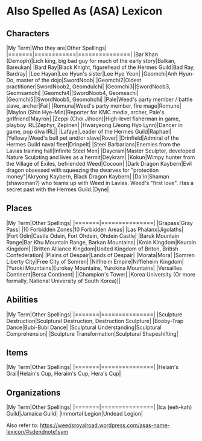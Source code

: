 # Also Spelled As (ASA) Lexicon

## Characters
|My Term|Who they are|Other Spellings|
|=======|============|===============|
|Bar Khan (Demoph)|Lich king, big bad guy for much of the early story|Balkan, Bareukan|
|Bard Ray|Black Knight, figurehead of the Hermes Guild|Bad Ray, Bardray|
|Lee Hayan|Lee Hyun's sister|Lee Hye Yeon|
|Geomchi|Anh Hyun-Do, master of the dojo|SwordNoob|
|Geomchi2|Oldest practitioner|SwordNoob2, Geomdulchi|
|Geomchi3||SwordNoob3, Geomsamchi|
|Geomchi4||SwordNoob4, Geomsachi|
|Geomchi5||SwordNoob5, Geomohchi|
|Pale|Weed's party member / battle slave, archer|Fail|
|Romuna|Weed's party member, fire mage|Romune|
|Maylon (Shin Hye-Min)|Reporter for KMC media, archer, Pale's girlfriend|Mayron|
|Zeppi (Choi Jihoon)|High-level fisherman in game, playboy IRL|Zephyr, Zepinen|
|Hwaryeong (Jeong Hyo Lynn)|Dancer in game, pop diva IRL||
|Lafaye|Leader of the Hermes Guild|Raphael|
|Yellowy|Weed's bull pet and/or slave|Rover|
|Drinfield|Admiral of the Hermes Guild naval fleet|Drinpelt|
|Steel Barbarians|Enemies from the Lavias training hall|Infinite Steel Men|
|Daycram|Master Sculptor, developed Nature Sculpting and lives as a hermit|Deykram|
|Kokun|Wimpy hunter from the Village of Exiles, befriended Weed|Cocoon|
|Dark Dragon Kaybern|Evil dragon obsessed with squeezing the dwarves for "protection money"|Akryong Kaybern, Black Dragon Kaybern|
|Da'in|Shaman (shawoman?) who teams up with Weed in Lavias. Weed's "first love". Has a secret past with the Hermes Guild.|Dyne|

## Places
|My Term|Other Spellings|
|=======|===============|
|Grapass|Gray Pass|
|10 Forbidden Zones|10 Forbidden Areas|
|Las Phalanx|Jigolaths|
|Fort Odin|Castle Odein, Fort Ohdein, Ohdein Castle|
|Baruk Mountain Range|Bar Khu Mountain Range, Barkan Mountains|
|Kroin Kingdom|Keuroin Kingdom|
|Britten Alliance Kingdom|United Kingdom of Briton, British Confederation|
|Plains of Despair|Lands of Despair|
|Morata|Mora|
|Somren Liberty City|Free City of Somren|
|Niflheim Empire|Niffleheim Kingdom|
|Yuroki Mountains|Eurokey Mountains, Yurokina Mountains|
|Versailles Continent|Bersa Continent|
||Champion's Tower|
|Korea University (Or more formally, National University of South Korea)||

## Abilities
|My Term|Other Spellings|
|=======|===============|
|Sculpture Destruction|Sculptural Destruction, Destruction Sculpture|
|Booby-Trap Dance|Bubi-Bubi Dance|
|Sculptural Understanding|Sculptural Comprehension|
|Sculpture Transformation|Sculptural Shapeshifting|

## Items
|My Term|Other Spellings|
|=======|===============|
|Helain's Grail|Helain's Cup, Heraim's Cup, Hera's Cup|

## Organizations
|My Term|Other Spellings|
|=======|===============|
|Ica (eeh-kah) Guild|Jamaica Guild|
|Immortal Legion|Undead Legion|

Also refer to: https://weedsroyalroad.wordpress.com/asas-name-lexicon/#sdendnote1sym

